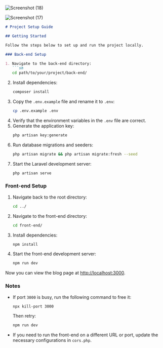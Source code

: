 
![Screenshot (18)](https://github.com/user-attachments/assets/61609625-1af4-4028-90ea-236a9bdd2463)



![Screenshot (17)](https://github.com/user-attachments/assets/7e98bd1b-1c78-43e9-b48c-8ed0b3929212)




```markdown
# Project Setup Guide

## Getting Started

Follow the steps below to set up and run the project locally.

### Back-end Setup

1. Navigate to the back-end directory:
   ```sh
   cd path/to/your/project/back-end/
   ```
2. Install dependencies:
   ```sh
   composer install
   ```
3. Copy the `.env.example` file and rename it to `.env`:
   ```sh
   cp .env.example .env
   ```
4. Verify that the environment variables in the `.env` file are correct.
5. Generate the application key:
   ```sh
   php artisan key:generate
   ```
6. Run database migrations and seeders:
   ```sh
   php artisan migrate && php artisan migrate:fresh --seed
   ```
7. Start the Laravel development server:
   ```sh
   php artisan serve
   ```

### Front-end Setup

1. Navigate back to the root directory:
   ```sh
   cd ../
   ```
2. Navigate to the front-end directory:
   ```sh
   cd front-end/
   ```
3. Install dependencies:
   ```sh
   npm install
   ```
4. Start the front-end development server:
   ```sh
   npm run dev
   ```

Now you can view the blog page at [http://localhost:3000](http://localhost:3000).

### Notes
- If port `3000` is busy, run the following command to free it:
  ```sh
  npx kill-port 3000
  ```
  Then retry:
  ```sh
  npm run dev
  ```
- If you need to run the front-end on a different URL or port, update the necessary configurations in `cors.php`.

